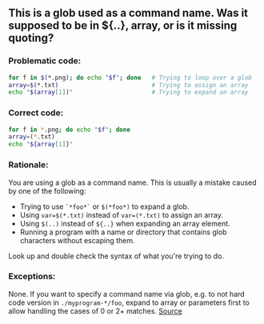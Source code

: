 ## This is a glob used as a command name. Was it supposed to be in ${..}, array, or is it missing quoting?

### Problematic code:

```sh
for f in $(*.png); do echo "$f"; done   # Trying to loop over a glob
array=$(*.txt)                          # Trying to assign an array
echo "$(array[1])"                      # Trying to expand an array
```

### Correct code:

```sh
for f in *.png; do echo "$f"; done
array=(*.txt)
echo "${array[1]}"
```

### Rationale:

You are using a glob as a command name. This is usually a mistake caused by one of the following:

* Trying to use `` `*foo*` `` or `$(*foo*)` to expand a glob. 
* Using `var=$(*.txt)` instead of `var=(*.txt)` to assign an array.
* Using `$(..)` instead of `${..}` when expanding an array element.
* Running a program with a name or directory that contains glob characters without escaping them.

Look up and double check the syntax of what you're trying to do.

### Exceptions:

None. If you want to specify a command name via glob, e.g. to not hard code version in `./myprogram-*/foo`, expand to array or parameters first to allow handling the cases of 0 or 2+ matches. 
[Source](https://github.com/koalaman/shellcheck/wiki/SC2211)

